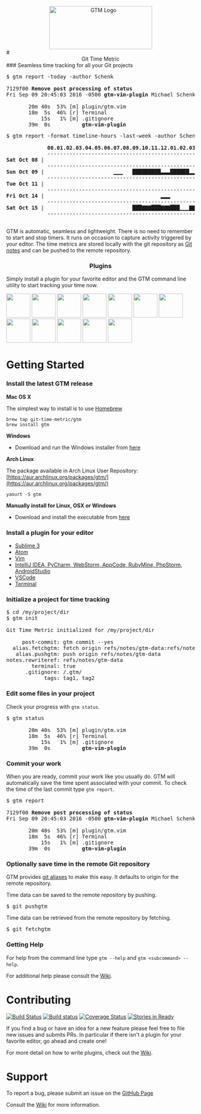 <div align="center"><img src="https://cloud.githubusercontent.com/assets/630550/19619834/43c460dc-9835-11e6-8652-1c8fff91cf02.png" alt="GTM Logo" height="115" width="275"></div>
# <div align="center">Git Time Metric</div>
### Seamless time tracking for all your Git projects

<pre>$ gtm report -today -author Schenk

7129f00 <b>Remove post processing of status</b>
Fri Sep 09 20:45:03 2016 -0500 <b>gtm-vim-plugin</b> Michael Schenk

       20m 40s  53% [m] plugin/gtm.vim
       18m  5s  46% [r] Terminal
           15s   1% [m] .gitignore
       39m  0s          <b>gtm-vim-plugin</b> </pre>

<pre>$ gtm report -format timeline-hours -last-week -author Schenk

             <b>00.01.02.03.04.05.06.07.08.09.10.11.12.01.02.03.04.05.06.07.08.09.10.11.</b>
             ------------------------------------------------------------------------
<b>Sat Oct 08</b> |                                                          ▃▃▃             |       <b>17m  0s</b>
             ------------------------------------------------------------------------
<b>Sun Oct 09</b> |                      ▁▁▁   █████████▃▃▃██████▂▂▂   ▂▂▂                   |    <b>5h 33m  0s</b>
             ------------------------------------------------------------------------
<b>Tue Oct 11</b> |                                                       ▂▂▂         ▂▂▂    |       <b>16m  0s</b>
             ------------------------------------------------------------------------
<b>Fri Oct 14</b> |                                     ▂▂▂                                  |       <b>13m  0s</b>
             ------------------------------------------------------------------------
<b>Sat Oct 15</b> |                            ███▇▇▇███▇▇▇███▁▁▁▇▇▇▂▂▂▁▁▁▃▃▃▆▆▆███▇▇▇       |    <b>8h 11m  0s</b>
             ------------------------------------------------------------------------
                                                                                          <b>14h 30m  0s</b> </pre>

GTM is automatic, seamless and lightweight.  There is no need to remember to start and stop timers.  It runs on occasion to capture activity triggered by your editor.  The time metrics are stored locally with the git repository as [Git notes](https://git-scm.com/docs/git-notes) and can be pushed to the remote repository. 

### <div align="center">Plugins</div>

Simply install a plugin for your favorite editor and the GTM command line utility to start tracking your time now.

<p><img src="https://cloud.githubusercontent.com/assets/630550/17458557/72247454-5bda-11e6-84ce-03364b8ac832.png" width="64" height="64">
<img src="https://cloud.githubusercontent.com/assets/630550/17458560/72397408-5bda-11e6-909c-c2dd2dad3b52.png" width="64" height="64">
<img src="https://cloud.githubusercontent.com/assets/630550/17458562/7264e2be-5bda-11e6-8311-bbed672ffb8f.png" width="64" height="64">
<img src="https://cloud.githubusercontent.com/assets/630550/17458559/72302916-5bda-11e6-886e-2a41f423b06f.png" width="64" height="64">
<img src="https://cloud.githubusercontent.com/assets/630550/17458563/7264f06a-5bda-11e6-9fb6-d0469730c1cb.png" width="64" height="64">
<img src="https://cloud.githubusercontent.com/assets/630550/17458556/72030a62-5bda-11e6-89e4-6a3921034aed.png" width="64" height="64">
<img src="https://cloud.githubusercontent.com/assets/630550/17458564/727d43a4-5bda-11e6-8b3c-56d3fb7bf988.png" width="64" height="64">
<img src="https://cloud.githubusercontent.com/assets/630550/17458555/71e4352e-5bda-11e6-89d3-e8ff2c3a86e2.png" width="64" height="64">
<img src="https://cloud.githubusercontent.com/assets/630550/17458561/72417ac2-5bda-11e6-9769-04cffc64397e.png" width="64" height="64">
<img src="https://cloud.githubusercontent.com/assets/630550/17458591/82e06c98-5bdb-11e6-8ae0-c5b2bd2fe97f.png" width="64" height="64">
<img src="https://cloud.githubusercontent.com/assets/630550/17458558/72269342-5bda-11e6-8194-d9bf030bd037.png" width="64" height="64">
<img src="https://cloud.githubusercontent.com/assets/630550/19619987/f9f7523a-9838-11e6-99da-c3fda05ce0d6.png" width="64" height="64"></p>

# Getting Started

### Install the latest GTM release

**Mac OS X**

The simplest way to install is to use [Homebrew](http://brew.sh)
```
brew tap git-time-metric/gtm
brew install gtm
```

**Windows**

- Download and run the Windows installer from [here](https://github.com/git-time-metric/gtm/releases/latest)

**Arch Linux**

The package available in Arch Linux User Repository: [https://aur.archlinux.org/packages/gtm/](https://aur.archlinux.org/packages/gtm/)

```
yaourt -S gtm
```

**Manually install for Linux, OSX or Windows**

- Download and install the executable from [here](https://github.com/git-time-metric/gtm/releases/latest)


### Install a plugin for your editor

- [Sublime 3](https://github.com/git-time-metric/gtm-sublime3-plugin)
- [Atom](https://github.com/git-time-metric/gtm-atom-plugin)
- [Vim](https://github.com/git-time-metric/gtm-vim-plugin)
- [IntelliJ IDEA, PyCharm, WebStorm, AppCode, RubyMine, PhpStorm, AndroidStudio ](https://github.com/git-time-metric/gtm-jetbrains-plugin)
- [VSCode](https://github.com/nexus-uw/vscode-gtm)
- [Terminal](https://github.com/git-time-metric/gtm-terminal-plugin)

### Initialize a project for time tracking

<pre>$ cd /my/project/dir
$ gtm init

Git Time Metric initialized for /my/project/dir

     post-commit: gtm commit --yes
  alias.fetchgtm: fetch origin refs/notes/gtm-data:refs/notes/gtm-data
   alias.pushgtm: push origin refs/notes/gtm-data
notes.rewriteref: refs/notes/gtm-data
        terminal: true
      .gitignore: /.gtm/
            tags: tag1, tag2 </pre>

### Edit some files in your project

Check your progress with `gtm status`.

<pre>$ gtm status

       20m 40s  53% [m] plugin/gtm.vim
       18m  5s  46% [r] Terminal
           15s   1% [m] .gitignore
       39m  0s          <b>gtm-vim-plugin</b> </pre> 

### Commit your work

When you are ready, commit your work like you usually do.  GTM will automatically save the time spent associated with your commit. To check the time of the last commit type `gtm report`.
<pre>$ gtm report

7129f00 <b>Remove post processing of status</b>
Fri Sep 09 20:45:03 2016 -0500 <b>gtm-vim-plugin</b> Michael Schenk

       20m 40s  53% [m] plugin/gtm.vim
       18m  5s  46% [r] Terminal
           15s   1% [m] .gitignore
       39m  0s          <b>gtm-vim-plugin</b> </pre> 

### Optionally save time in the remote Git repository

GTM provides [git aliases](https://git-scm.com/book/en/v2/Git-Basics-Git-Aliases) to make this easy.  It defaults to origin for the remote repository.

Time data can be saved to the remote repository by pushing.
<pre>$ git pushgtm </pre>

Time data can be retrieved from the remote repository by fetching.
<pre>$ git fetchgtm </pre>

### Getting Help

For help from the command line type `gtm --help` and `gtm <subcommand> --help`.

For additional help please consult the [Wiki](https://github.com/git-time-metric/gtm/wiki).

# Contributing
[![Build Status](https://travis-ci.org/git-time-metric/gtm.svg?branch=develop)](https://travis-ci.org/git-time-metric/gtm) [![Build status](https://ci.appveyor.com/api/projects/status/gj6tvm8njgwj0hqi?svg=true)](https://ci.appveyor.com/project/mschenk42/gtm) [![Coverage Status](https://coveralls.io/repos/github/git-time-metric/gtm/badge.svg)](https://coveralls.io/github/git-time-metric/gtm) [![Stories in Ready](https://badge.waffle.io/git-time-metric/gtm.png?label=ready&title=Ready)](https://waffle.io/git-time-metric/gtm)

If you find a bug or have an idea for a new feature please feel free to file new issues and submits PRs.  In particular if there isn't a plugin for your favorite editor, go ahead and create one!

For more detail on how to write plugins, check out the [Wiki](https://github.com/git-time-metric/gtm/wiki/Editor-Plugins).

# Support

To report a bug, please submit an issue on the [GitHub Page](https://github.com/git-time-metric/gtm/issues)

Consult the [Wiki](https://github.com/git-time-metric/gtm/wiki) for more information.
